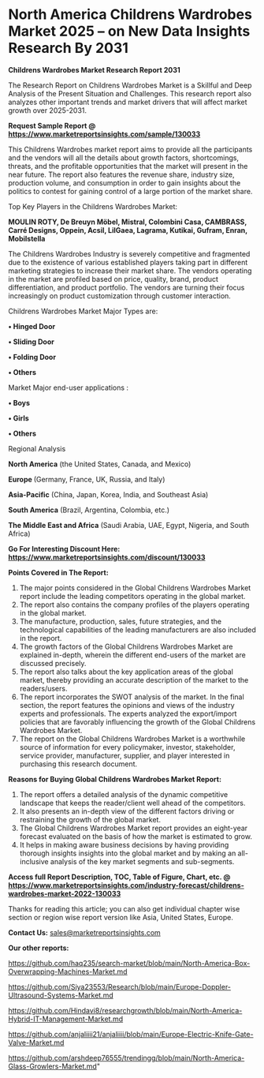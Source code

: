 # North America Childrens Wardrobes Market 2025 – on New Data Insights Research By 2031

<strong>Childrens Wardrobes Market Research Report 2031</strong>

The Research Report on Childrens Wardrobes Market is a Skillful and Deep Analysis of the Present Situation and Challenges. This research report also analyzes other important trends and market drivers that will affect market growth over 2025-2031.

<strong>Request Sample Report @ <a href=https://www.marketreportsinsights.com/sample/130033>https://www.marketreportsinsights.com/sample/130033</a></strong>

This Childrens Wardrobes market report aims to provide all the participants and the vendors will all the details about growth factors, shortcomings, threats, and the profitable opportunities that the market will present in the near future. The report also features the revenue share, industry size, production volume, and consumption in order to gain insights about the politics to contest for gaining control of a large portion of the market share.

Top Key Players in the Childrens Wardrobes Market:

<strong>MOULIN ROTY, De Breuyn Möbel, Mistral, Colombini Casa, CAMBRASS, Carré Designs, Oppein, Acsil, LilGaea, Lagrama, Kutikai, Gufram, Enran, Mobilstella</strong>

The Childrens Wardrobes Industry is severely competitive and fragmented due to the existence of various established players taking part in different marketing strategies to increase their market share. The vendors operating in the market are profiled based on price, quality, brand, product differentiation, and product portfolio. The vendors are turning their focus increasingly on product customization through customer interaction.

Childrens Wardrobes Market Major Types are:

<strong>• Hinged Door

• Sliding Door

• Folding Door

• Others</strong>

Market Major end-user applications :

<strong>• Boys

• Girls

• Others</strong>

Regional Analysis

</u><strong><b>North America</b></strong> (the United States, Canada, and Mexico)

<strong><b>Europe </b></strong>(Germany, France, UK, Russia, and Italy)

<strong><b>Asia-Pacific</b></strong> (China, Japan, Korea, India, and Southeast Asia)

<strong><b>South America</b></strong> (Brazil, Argentina, Colombia, etc.)

<strong><b>The Middle East and Africa</b></strong> (Saudi Arabia, UAE, Egypt, Nigeria, and South Africa)

<strong>Go For Interesting Discount Here: <a href=https://www.marketreportsinsights.com/discount/130033>https://www.marketreportsinsights.com/discount/130033</a></strong>

<strong>Points Covered in The Report:</strong>
<ol>
  <li>The major points considered in the Global Childrens Wardrobes Market report include the leading competitors operating in the global market.</li>
  <li>The report also contains the company profiles of the players operating in the global market.</li>
  <li>The manufacture, production, sales, future strategies, and the technological capabilities of the leading manufacturers are also included in the report.</li>
  <li>The growth factors of the Global Childrens Wardrobes Market are explained in-depth, wherein the different end-users of the market are discussed precisely.</li>
  <li>The report also talks about the key application areas of the global market, thereby providing an accurate description of the market to the readers/users.</li>
  <li>The report incorporates the SWOT analysis of the market. In the final section, the report features the opinions and views of the industry experts and professionals. The experts analyzed the export/import policies that are favorably influencing the growth of the Global Childrens Wardrobes Market.</li>
  <li>The report on the Global Childrens Wardrobes Market is a worthwhile source of information for every policymaker, investor, stakeholder, service provider, manufacturer, supplier, and player interested in purchasing this research document.</li>
</ol>
<strong>Reasons for Buying Global Childrens Wardrobes Market Report:</strong>

<ol>
  <li>The report offers a detailed analysis of the dynamic competitive landscape that keeps the reader/client well ahead of the competitors.</li>
  <li>It also presents an in-depth view of the different factors driving or restraining the growth of the global market.</li>
  <li>The Global Childrens Wardrobes Market report provides an eight-year forecast evaluated on the basis of how the market is estimated to grow.</li>
  <li>It helps in making aware business decisions by having providing thorough insights insights into the global market and by making an all-inclusive analysis of the key market segments and sub-segments.</li>
</ol>
<strong>Access full Report Description, TOC, Table of Figure, Chart, etc. @ <a href=https://www.marketreportsinsights.com/industry-forecast/childrens-wardrobes-market-2022-130033>https://www.marketreportsinsights.com/industry-forecast/childrens-wardrobes-market-2022-130033</a></strong>


Thanks for reading this article; you can also get individual chapter wise section or region wise report version like Asia, United States, Europe.

<strong>Contact Us:</strong>
sales@marketreportsinsights.com

<strong>Our other reports:</strong>

<a href=https://github.com/haq235/search-market/blob/main/North-America-Box-Overwrapping-Machines-Market.md>https://github.com/haq235/search-market/blob/main/North-America-Box-Overwrapping-Machines-Market.md</a>

<a href=https://github.com/Siya23553/Research/blob/main/Europe-Doppler-Ultrasound-Systems-Market.md>https://github.com/Siya23553/Research/blob/main/Europe-Doppler-Ultrasound-Systems-Market.md</a>

<a href=https://github.com/Hindavi8/researchgrowth/blob/main/North-America-Hybrid-IT-Management-Market.md>https://github.com/Hindavi8/researchgrowth/blob/main/North-America-Hybrid-IT-Management-Market.md</a>

<a href=https://github.com/anjaliiii21/anjaliiii/blob/main/Europe-Electric-Knife-Gate-Valve-Market.md>https://github.com/anjaliiii21/anjaliiii/blob/main/Europe-Electric-Knife-Gate-Valve-Market.md</a>

<a href=https://github.com/arshdeep76555/trendingg/blob/main/North-America-Glass-Growlers-Market.md>https://github.com/arshdeep76555/trendingg/blob/main/North-America-Glass-Growlers-Market.md</a>"

